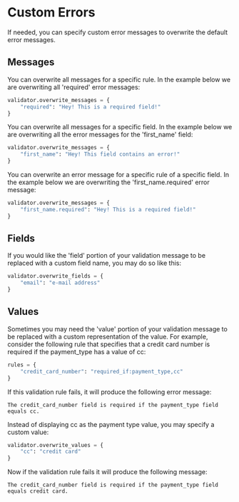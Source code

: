 # Custom Errors

If needed, you can specify custom error messages to overwrite the default error messages.

## Messages

You can overwrite all messages for a specific rule. In the example below we are overwriting all 'required' error messages:
```python
validator.overwrite_messages = {
    "required": "Hey! This is a required field!"
}
```

You can overwrite all messages for a specific field. In the example below we are overwriting all the error messages for the 'first_name' field:
```python
validator.overwrite_messages = {
    "first_name": "Hey! This field contains an error!"
}
```

You can overwrite an error message for a specific rule of a specific field. In the example below we are overwriting the 'first_name.required' error message:
```python
validator.overwrite_messages = {
    "first_name.required": "Hey! This is a required field!"
}
```


## Fields

If you would like the 'field' portion of your validation message to be replaced with a custom field name, you may do so like this:
```python
validator.overwrite_fields = {
    "email": "e-mail address"
}
```

## Values

Sometimes you may need the 'value' portion of your validation message to be replaced with a custom representation of the value. For example, consider the following rule that specifies that a credit card number is required if the payment_type has a value of cc:
```python
rules = {
    "credit_card_number": "required_if:payment_type,cc"
}
```

If this validation rule fails, it will produce the following error message:
```
The credit_card_number field is required if the payment_type field equals cc.
```

Instead of displaying cc as the payment type value, you may specify a custom value:
```python
validator.overwrite_values = {
    "cc": "credit card"
}
```

Now if the validation rule fails it will produce the following message:
```
The credit_card_number field is required if the payment_type field equals credit card.
```